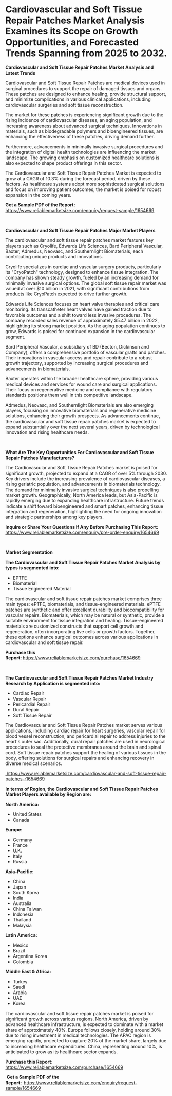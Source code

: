 <p><h1>Cardiovascular and Soft Tissue Repair Patches Market Analysis Examines its Scope on Growth Opportunities, and Forecasted Trends Spanning from 2025 to 2032.</h1></p><p><strong>Cardiovascular and Soft Tissue Repair Patches Market Analysis and Latest Trends</strong></p>
<p><p>Cardiovascular and Soft Tissue Repair Patches are medical devices used in surgical procedures to support the repair of damaged tissues and organs. These patches are designed to enhance healing, provide structural support, and minimize complications in various clinical applications, including cardiovascular surgeries and soft tissue reconstruction.</p><p>The market for these patches is experiencing significant growth due to the rising incidence of cardiovascular diseases, an aging population, and increasing awareness about advanced surgical techniques. Innovations in materials, such as biodegradable polymers and bioengineered tissues, are enhancing the effectiveness of these patches, driving demand further.</p><p>Furthermore, advancements in minimally invasive surgical procedures and the integration of digital health technologies are influencing the market landscape. The growing emphasis on customized healthcare solutions is also expected to shape product offerings in this sector.</p><p>The Cardiovascular and Soft Tissue Repair Patches Market is expected to grow at a CAGR of 10.3% during the forecast period, driven by these factors. As healthcare systems adopt more sophisticated surgical solutions and focus on improving patient outcomes, the market is poised for robust expansion in the coming years.</p></p>
<p><strong>Get a Sample PDF of the Report:&nbsp;</strong> <a href="https://www.reliablemarketsize.com/enquiry/request-sample/1654669?utm_campaign=2480&utm_medium=2&utm_source=Github&utm_content=ia&utm_term=16042025&utm_id=cardiovascular-and-soft-tissue-repair-patches">https://www.reliablemarketsize.com/enquiry/request-sample/1654669</a></p>
<p>&nbsp;</p>
<p><strong>Cardiovascular and Soft Tissue Repair Patches Major Market Players</strong></p>
<p><p>The cardiovascular and soft tissue repair patches market features key players such as Cryolife, Edwards Life Sciences, Bard Peripheral Vascular, Baxter, Admedus, Neovasc, and Southernlight Biomaterials, each contributing unique products and innovations.</p><p>Cryolife specializes in cardiac and vascular surgery products, particularly its "CryoPatch" technology, designed to enhance tissue integration. The company has shown steady growth, fueled by an increasing demand for minimally invasive surgical options. The global soft tissue repair market was valued at over $10 billion in 2021, with significant contributions from products like CryoPatch expected to drive further growth.</p><p>Edwards Life Sciences focuses on heart valve therapies and critical care monitoring. Its transcatheter heart valves have gained traction due to favorable outcomes and a shift toward less invasive procedures. The company recorded sales revenue of approximately $5.47 billion in 2022, highlighting its strong market position. As the aging population continues to grow, Edwards is poised for continued expansion in the cardiovascular segment.</p><p>Bard Peripheral Vascular, a subsidiary of BD (Becton, Dickinson and Company), offers a comprehensive portfolio of vascular grafts and patches. Their innovations in vascular access and repair contribute to a robust growth trajectory, supported by increasing surgical procedures and advancements in biomaterials.</p><p>Baxter operates within the broader healthcare sphere, providing various medical devices and services for wound care and surgical applications. Their focus on regenerative medicine and compliance with regulatory standards positions them well in this competitive landscape.</p><p>Admedus, Neovasc, and Southernlight Biomaterials are also emerging players, focusing on innovative biomaterials and regenerative medicine solutions, enhancing their growth prospects. As advancements continue, the cardiovascular and soft tissue repair patches market is expected to expand substantially over the next several years, driven by technological innovation and rising healthcare needs.</p></p>
<p>&nbsp;</p>
<p><strong>What Are The Key Opportunities For Cardiovascular and Soft Tissue Repair Patches Manufacturers?</strong></p>
<p><p>The Cardiovascular and Soft Tissue Repair Patches market is poised for significant growth, projected to expand at a CAGR of over 5% through 2030. Key drivers include the increasing prevalence of cardiovascular diseases, a rising geriatric population, and advancements in biomaterials technology. The demand for minimally invasive surgical techniques is also propelling market growth. Geographically, North America leads, but Asia-Pacific is rapidly emerging due to expanding healthcare infrastructure. Future trends indicate a shift toward bioengineered and smart patches, enhancing tissue integration and regeneration, highlighting the need for ongoing innovation and strategic partnerships among key players.</p></p>
<p><strong>Inquire or Share Your Questions If Any Before Purchasing This Report:</strong> <a href="https://www.reliablemarketsize.com/enquiry/pre-order-enquiry/1654669?utm_campaign=2480&utm_medium=2&utm_source=Github&utm_content=ia&utm_term=16042025&utm_id=cardiovascular-and-soft-tissue-repair-patches">https://www.reliablemarketsize.com/enquiry/pre-order-enquiry/1654669</a></p>
<p>&nbsp;</p>
<p><strong>Market Segmentation</strong></p>
<p><strong>The Cardiovascular and Soft Tissue Repair Patches Market Analysis by types is segmented into:</strong></p>
<p><ul><li>EPTFE</li><li>Biomaterial</li><li>Tissue Engineered Material</li></ul></p>
<p><p>The cardiovascular and soft tissue repair patches market comprises three main types: ePTFE, biomaterials, and tissue-engineered materials. ePTFE patches are synthetic and offer excellent durability and biocompatibility for vascular repairs. Biomaterials, which may be natural or synthetic, provide a suitable environment for tissue integration and healing. Tissue-engineered materials are customized constructs that support cell growth and regeneration, often incorporating live cells or growth factors. Together, these options enhance surgical outcomes across various applications in cardiovascular and soft tissue repair.</p></p>
<p><strong>Purchase this Report:&nbsp;</strong><a href="https://www.reliablemarketsize.com/purchase/1654669?utm_campaign=2480&utm_medium=2&utm_source=Github&utm_content=ia&utm_term=16042025&utm_id=cardiovascular-and-soft-tissue-repair-patches">https://www.reliablemarketsize.com/purchase/1654669</a></p>
<p>&nbsp;</p>
<p><strong>The Cardiovascular and Soft Tissue Repair Patches Market Industry Research by Application is segmented into:</strong></p>
<p><ul><li>Cardiac Repair</li><li>Vascular Repair</li><li>Pericardial Repair</li><li>Dural Repair</li><li>Soft Tissue Repair</li></ul></p>
<p><p>The Cardiovascular and Soft Tissue Repair Patches market serves various applications, including cardiac repair for heart surgeries, vascular repair for blood vessel reconstruction, and pericardial repair to address injuries to the heart's outer sac. Additionally, dural repair patches are used in neurological procedures to seal the protective membranes around the brain and spinal cord. Soft tissue repair patches support the healing of various tissues in the body, offering solutions for surgical repairs and enhancing recovery in diverse medical scenarios.</p></p>
<p><a href="https://www.reliablemarketsize.com/cardiovascular-and-soft-tissue-repair-patches-r1654669?utm_campaign=2480&utm_medium=2&utm_source=Github&utm_content=ia&utm_term=16042025&utm_id=cardiovascular-and-soft-tissue-repair-patches">&nbsp;https://www.reliablemarketsize.com/cardiovascular-and-soft-tissue-repair-patches-r1654669</a></p>
<p><strong>In terms of Region, the Cardiovascular and Soft Tissue Repair Patches Market Players available by Region are:</strong></p>
<p>
    <p> <strong> North America: </strong>
        <ul>
            <li>United States</li>
            <li>Canada</li>
        </ul>
        </p> 
    <p> <strong> Europe: </strong>
        <ul>
            <li>Germany</li>
            <li>France</li>
            <li>U.K.</li>
            <li>Italy</li>
            <li>Russia</li>
        </ul>
        </p> 
    <p> <strong> Asia-Pacific: </strong>
        <ul>
            <li>China</li>
            <li>Japan</li>
            <li>South Korea</li>
            <li>India</li>
            <li>Australia</li>
            <li>China Taiwan</li>
            <li>Indonesia</li>
            <li>Thailand</li>
            <li>Malaysia</li>
        </ul>
        </p> 
    <p> <strong> Latin America: </strong>
        <ul>
            <li>Mexico</li>
            <li>Brazil</li>
            <li>Argentina Korea</li>
            <li>Colombia</li>
        </ul>
        </p> 
    <p> <strong> Middle East & Africa: </strong>
        <ul>
            <li>Turkey</li>
            <li>Saudi</li>
            <li>Arabia</li>
            <li>UAE</li>
            <li>Korea</li>
        </ul>
    </p>
    </p>
<p><p>The cardiovascular and soft tissue repair patches market is poised for significant growth across various regions. North America, driven by advanced healthcare infrastructure, is expected to dominate with a market share of approximately 40%. Europe follows closely, holding around 30% due to rising investment in medical technologies. The APAC region is emerging rapidly, projected to capture 20% of the market share, largely due to increasing healthcare expenditures. China, representing around 10%, is anticipated to grow as its healthcare sector expands.</p></p>
<p><strong>Purchase this Report: </strong><a href="https://www.reliablemarketsize.com/purchase/1654669?utm_campaign=2480&utm_medium=2&utm_source=Github&utm_content=ia&utm_term=16042025&utm_id=cardiovascular-and-soft-tissue-repair-patches">https://www.reliablemarketsize.com/purchase/1654669</a></p>
<p>&nbsp;<strong>Get a Sample PDF of the Report:&nbsp;&nbsp;</strong><a href="https://www.reliablemarketsize.com/enquiry/request-sample/1654669?utm_campaign=2480&utm_medium=2&utm_source=Github&utm_content=ia&utm_term=16042025&utm_id=cardiovascular-and-soft-tissue-repair-patches">https://www.reliablemarketsize.com/enquiry/request-sample/1654669</a></p>
<p><strong></strong></p>
<p><p></p><p></p><p></p></p>